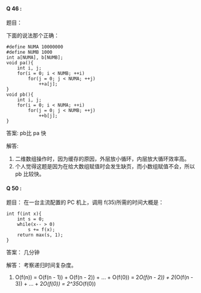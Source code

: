 

#### Q 46 :

题目：

下面的说法那个正确：

```
#define NUMA 10000000
#define NUMB 1000
int a[NUMA], b[NUMB];
void pa(){
    int i, j;
    for(i = 0; i < NUMB; ++i)
        for(j = 0; j < NUMA; ++j)
            ++a[j];
}
void pb(){
    int i, j;
    for(i = 0; i < NUMA; ++i)
        for(j = 0; j < NUMB; ++j)
            ++b[j];
}
```

答案:
pb比 pa 快

解答:
1. 二维数组操作时，因为缓存的原因，外层放小循环，内层放大循环效率高。
2. 个人觉得这题是因为在给大数组赋值时会发生缺页，而小数组赋值不会，所以 pb 比较快。







#### Q 50 :

题目：
在一台主流配置的 PC 机上，调用 f(35)所需的时间大概是：
```
int f(int x){
    int s = 0;
    while(x-- > 0)
        s += f(x);
    return max(s, 1);
}
```

答案：
几分钟

解答：
考察递归时间复杂度。
1.   O(f(n)) = O(f(n - 1)) + O(f(n - 2)) + ... + O(f(0))
   = 2*O(f(n - 2)) + 2*(O(f(n - 3)) + ... + 2*O(f(0))
   = 2^35*O(f(0))
